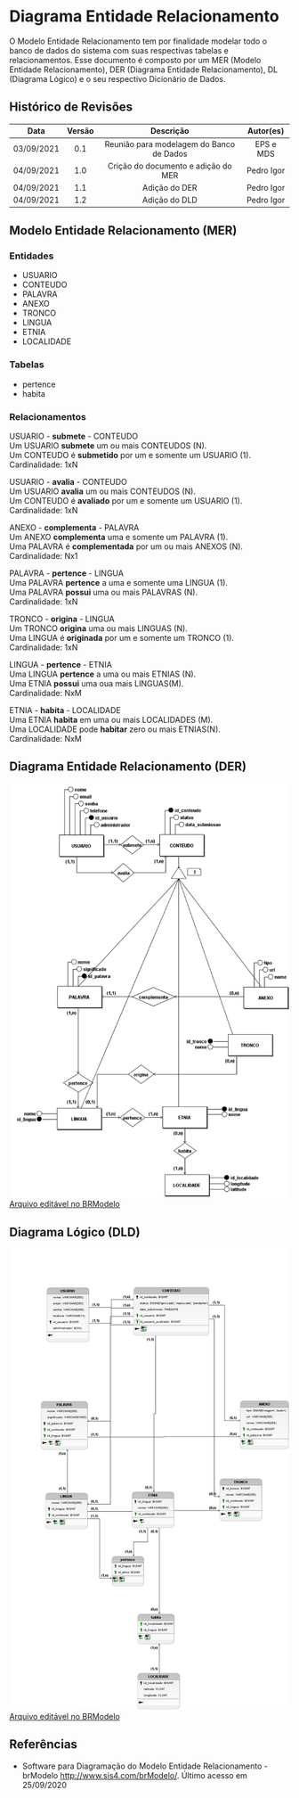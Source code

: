 # Diagrama Entidade Relacionamento
O Modelo Entidade Relacionamento tem por finalidade modelar todo o banco de dados do sistema com suas respectivas tabelas e relacionamentos. Esse documento é composto por um MER (Modelo Entidade Relacionamento), DER (Diagrama Entidade Relacionamento), DL (Diagrama Lógico) e o seu respectivo Dicionário de Dados.

## Histórico de Revisões
| Data | Versão | Descrição | Autor(es) |
|:----:|:------:|:---------:|:---------:|
| 03/09/2021 | 0.1 | Reunião para modelagem do Banco de Dados | EPS e MDS |
| 04/09/2021 | 1.0 | Crição do documento e adição do MER | Pedro Igor |
| 04/09/2021 | 1.1 | Adição do DER | Pedro Igor |
| 04/09/2021 | 1.2 | Adição do DLD | Pedro Igor |



## Modelo Entidade Relacionamento (MER)

### Entidades
- USUARIO
- CONTEUDO
- PALAVRA
- ANEXO
- TRONCO
- LINGUA
- ETNIA
- LOCALIDADE

### Tabelas
- pertence
- habita

### Relacionamentos
USUARIO - **submete** - CONTEUDO<br>
Um USUARIO **submete** um ou mais CONTEUDOS (N).<br>
Um CONTEUDO é **submetido** por um e somente um USUARIO (1).<br>
Cardinalidade: 1xN<br>

USUARIO - **avalia** - CONTEUDO<br>
Um USUARIO **avalia** um ou mais CONTEUDOS (N).<br>
Um CONTEUDO é **avaliado** por um e somente um USUARIO (1).<br>
Cardinalidade: 1xN<br>

ANEXO - **complementa** - PALAVRA<br>
Um ANEXO **complementa** uma e somente um PALAVRA (1).<br>
Uma PALAVRA é **complementada** por um ou mais ANEXOS (N).<br>
Cardinalidade: Nx1<br>

PALAVRA - **pertence** - LINGUA<br>
Uma PALAVRA **pertence** a uma e somente uma LINGUA (1).<br>
Uma PALAVRA **possui** uma ou mais PALAVRAS (N).<br>
Cardinalidade: 1xN<br>

TRONCO - **origina** - LINGUA<br>
Um TRONCO **origina** uma ou mais LINGUAS (N).<br>
Uma LINGUA é **originada** por um e somente um TRONCO (1).<br>
Cardinalidade: 1xN

LINGUA - **pertence** - ETNIA<br>
Uma LINGUA **pertence** a uma ou mais ETNIAS (N).<br>
Uma ETNIA **possui** uma oua mais LINGUAS(M).<br>
Cardinalidade: NxM<br>

ETNIA - **habita** - LOCALIDADE<br>
Uma ETNIA **habita** em uma ou mais LOCALIDADES (M).<br>
Uma LOCALIDADE pode **habitar** zero ou mais ETNIAS(N).<br>
Cardinalidade: NxM<br>

## Diagrama Entidade Relacionamento (DER)
![DER](../img/modelagemBancoDeDados/conceitual.png)
[Arquivo editável no BRModelo](../img/modelagemBancoDeDados/conceitual.brM3)

## Diagrama Lógico (DLD)
![DLD](../img/modelagemBancoDeDados/logico.png)
[Arquivo editável no BRModelo](../img/modelagemBancoDeDados/logico.brM3)

## Referências 
- Software para Diagramação do Modelo Entidade Relacionamento - brModelo <http://www.sis4.com/brModelo/>. Último acesso em 25/09/2020 